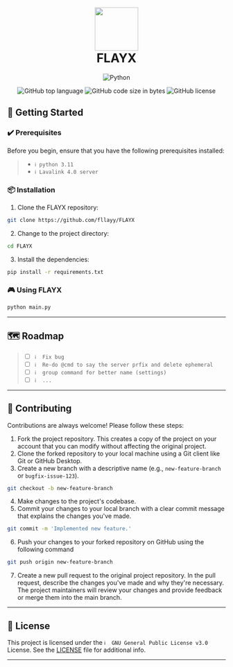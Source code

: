 <div align="center">
<h1 align="center">
<img src="https://cdn.discordapp.com/attachments/1146153316787699712/1154103449093414942/JDBJcDH.png" width="100" />
<br>FLAYX
</h1>

<p align="center">
<img src="https://img.shields.io/badge/Python-3776AB.svg?style&logo=Python&logoColor=white" alt="Python" />
</p>
<img src="https://img.shields.io/github/languages/top/fllayy/FLAYX?style&color=5D6D7E" alt="GitHub top language" />
<img src="https://img.shields.io/github/languages/code-size/fllayy/FLAYX?style&color=5D6D7E" alt="GitHub code size in bytes" />
<img src="https://img.shields.io/github/license/fllayy/FLAYX?style&color=5D6D7E" alt="GitHub license" />
</div>

## 🚀 Getting Started

### ✔️ Prerequisites

Before you begin, ensure that you have the following prerequisites installed:
> - `ℹ️ python 3.11`
> - `ℹ️ Lavalink 4.0 server`

### 📦 Installation

1. Clone the FLAYX repository:
```sh
git clone https://github.com/fllayy/FLAYX
```

2. Change to the project directory:
```sh
cd FLAYX
```

3. Install the dependencies:
```sh
pip install -r requirements.txt
```

### 🎮 Using FLAYX

```sh
python main.py
```


---


## 🗺 Roadmap

> - [ ] `ℹ️  Fix bug`
> - [ ] `ℹ️  Re-do @cmd to say the server prfix and delete ephemeral`
> - [ ] `ℹ️  group command for better name (settings)`
> - [ ] `ℹ️  ...`


---

## 🤝 Contributing

Contributions are always welcome! Please follow these steps:
1. Fork the project repository. This creates a copy of the project on your account that you can modify without affecting the original project.
2. Clone the forked repository to your local machine using a Git client like Git or GitHub Desktop.
3. Create a new branch with a descriptive name (e.g., `new-feature-branch` or `bugfix-issue-123`).
```sh
git checkout -b new-feature-branch
```
4. Make changes to the project's codebase.
5. Commit your changes to your local branch with a clear commit message that explains the changes you've made.
```sh
git commit -m 'Implemented new feature.'
```
6. Push your changes to your forked repository on GitHub using the following command
```sh
git push origin new-feature-branch
```
7. Create a new pull request to the original project repository. In the pull request, describe the changes you've made and why they're necessary.
The project maintainers will review your changes and provide feedback or merge them into the main branch.

---

## 📄 License

This project is licensed under the `ℹ️  GNU General Public License v3.0` License. See the [LICENSE](https://github.com/fllayy/FLAYX/blob/main/LICENSE) file for additional info.

---
